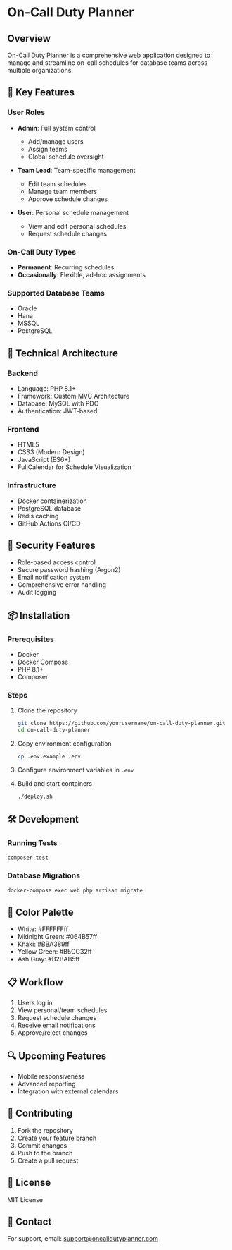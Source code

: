 # On-Call Duty Planner

## Overview
On-Call Duty Planner is a comprehensive web application designed to manage and streamline on-call schedules for database teams across multiple organizations.

## 🌟 Key Features

### User Roles
- **Admin**: Full system control
  - Add/manage users
  - Assign teams
  - Global schedule oversight

- **Team Lead**: Team-specific management
  - Edit team schedules
  - Manage team members
  - Approve schedule changes

- **User**: Personal schedule management
  - View and edit personal schedules
  - Request schedule changes

### On-Call Duty Types
- **Permanent**: Recurring schedules
- **Occasionally**: Flexible, ad-hoc assignments

### Supported Database Teams
- Oracle
- Hana
- MSSQL
- PostgreSQL

## 🚀 Technical Architecture

### Backend
- Language: PHP 8.1+
- Framework: Custom MVC Architecture
- Database: MySQL with PDO
- Authentication: JWT-based

### Frontend
- HTML5
- CSS3 (Modern Design)
- JavaScript (ES6+)
- FullCalendar for Schedule Visualization

### Infrastructure
- Docker containerization
- PostgreSQL database
- Redis caching
- GitHub Actions CI/CD

## 🔐 Security Features
- Role-based access control
- Secure password hashing (Argon2)
- Email notification system
- Comprehensive error handling
- Audit logging

## 📦 Installation

### Prerequisites
- Docker
- Docker Compose
- PHP 8.1+
- Composer

### Steps
1. Clone the repository
   ```bash
   git clone https://github.com/yourusername/on-call-duty-planner.git
   cd on-call-duty-planner
   ```

2. Copy environment configuration
   ```bash
   cp .env.example .env
   ```

3. Configure environment variables in `.env`

4. Build and start containers
   ```bash
   ./deploy.sh
   ```

## 🛠 Development

### Running Tests
```bash
composer test
```

### Database Migrations
```bash
docker-compose exec web php artisan migrate
```

## 🌈 Color Palette
- White: #FFFFFFff
- Midnight Green: #064B57ff
- Khaki: #BBA389ff
- Yellow Green: #B5CC32ff
- Ash Gray: #B2BAB5ff

## 📋 Workflow
1. Users log in
2. View personal/team schedules
3. Request schedule changes
4. Receive email notifications
5. Approve/reject changes

## 🔍 Upcoming Features
- Mobile responsiveness
- Advanced reporting
- Integration with external calendars

## 🤝 Contributing
1. Fork the repository
2. Create your feature branch
3. Commit changes
4. Push to the branch
5. Create a pull request

## 📄 License
MIT License

## 📧 Contact
For support, email: support@oncalldutyplanner.com
